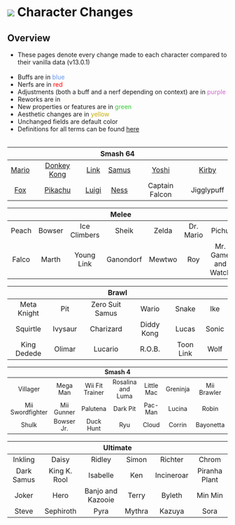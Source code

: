 # ![](../../images/SmashBall.png) Character Changes

## Overview
- These pages denote every change made to each character compared to their vanilla data (v13.0.1)<br><br>
- Buffs are in <span style="color:CornFlowerBlue">blue</span>
- Nerfs are in <span style="color:Red">red</span>
- Adjustments (both a buff and a nerf depending on context) are in <span style="color:#CF68CF">purple</span>
- Reworks are in <span style="color:#FFF8E7">white</span>
- New properties or features are in <span style="color:LimeGreen">green</span>
- Aesthetic changes are in <span style="color:#C5AC00">yellow</span>
- Unchanged fields are default color
- Definitions for all terms can be found [here](./terms.md)
<br><br>

<table class="charTable" style="text-align:center;width:100%">
  <thead>
    <tr><th colspan="6">Smash 64</th></tr>
  </thead>
  <tbody>
    <tr>
      <td><a href="./smash64/mario.md">Mario</a></td>
      <td><a href="./smash64/donkey.md">Donkey Kong</a></td>
      <td><a href="./smash64/link.md">Link</a></td>
      <td><a href="./smash64/samus.md">Samus</a></td>
      <td><a href="./smash64/yoshi.md">Yoshi</a></td>
      <td><a href="./smash64/kirby.md">Kirby</a></td>
    </tr>
    <tr>
      <td><a href="./smash64/fox.md">Fox</a></td>
      <td><a href="./smash64/pikachu.md">Pikachu</a></td>
      <td><a href="./smash64/luigi.md">Luigi</a></td>
      <td><a href="./smash64/ness.md">Ness</a></td>
      <td><!--<a href="./smash64/captain.md">-->Captain Falcon<!--</a>--></td>
      <td><!--<a href="./smash64/purin.md">-->Jigglypuff<!--</a>--></td>
    </tr>
  </tbody>
</table>

<table class="charTable" style="text-align:center;width:100%">
  <thead>
    <tr><th colspan="7">Melee</th></tr>
  </thead>
  <tbody>
    <tr>
      <td><!--<a href="./melee/peach.md">-->Peach<!--</a>--></td>
      <td><!--<a href="./melee/koopa.md">-->Bowser<!--</a>--></td>
      <td><!--<a href="./melee/popo.md">-->Ice Climbers<!--</a>--></td>
      <td><!--<a href="./melee/sheik.md">-->Sheik<!--</a>--></td>
      <td><!--<a href="./melee/zelda.md">-->Zelda<!--</a>--></td>
      <td><!--<a href="./melee/mariod.md">-->Dr. Mario<!--</a>--></td>
      <td><!--<a href="./melee/pichu.md">-->Pichu<!--</a>--></td>
    </tr>
    <tr>
      <td><!--<a href="./melee/falco.md">-->Falco<!--</a>--></td>
      <td><!--<a href="./melee/marth.md">-->Marth<!--</a>--></td>
      <td><!--<a href="./melee/younglink.md">-->Young Link<!--</a>--></td>
      <td><!--<a href="./melee/ganon.md">-->Ganondorf<!--</a>--></td>
      <td><!--<a href="./melee/mewtwo.md">-->Mewtwo<!--</a>--></td>
      <td><!--<a href="./melee/roy.md">-->Roy<!--</a>--></td>
      <td><!--<a href="./melee/gamewatch.md">-->Mr. Game and Watch<!--</a>--></td>
    </tr>
  </tbody>
</table>

<table class="charTable" style="text-align:center;width:100%">
  <thead>
    <tr><th colspan="6">Brawl</th></tr>
  </thead>
  <tbody>
    <tr>
      <td><!--<a href="./brawl/metaknight.md">-->Meta Knight<!--</a>--></td>
      <td><!--<a href="./brawl/pit.md">-->Pit<!--</a>--></td>
      <td><!--<a href="./brawl/szerosuit.md">-->Zero Suit Samus<!--</a>--></td>
      <td><!--<a href="./brawl/wario.md">-->Wario<!--</a>--></td>
      <td><!--<a href="./brawl/snake.md">-->Snake<!--</a>--></td>
      <td><!--<a href="./brawl/ike.md">-->Ike<!--</a>--></td>
    </tr>
    <tr>
      <td><!--<a href="./brawl/pzenigame.md">-->Squirtle<!--</a>--></td>
      <td><!--<a href="./brawl/pfushigisou.md">-->Ivysaur<!--</a>--></td>
      <td><!--<a href="./brawl/plizardon.md">-->Charizard<!--</a>--></td>
      <td><!--<a href="./brawl/diddy.md">-->Diddy Kong<!--</a>--></td>
      <td><!--<a href="./brawl/lucas.md">-->Lucas<!--</a>--></td>
      <td><!--<a href="./brawl/sonic.md">-->Sonic<!--</a>--></td>
    </tr>
    <tr>
      <td><!--<a href="./brawl/dedede.md">-->King Dedede<!--</a>--></td>
      <td><!--<a href="./brawl/pikmin.md">-->Olimar<!--</a>--></td>
      <td><!--<a href="./brawl/lucario.md">-->Lucario<!--</a>--></td>
      <td><!--<a href="./brawl/robot.md">-->R.O.B.<!--</a>--></td>
      <td><!--<a href="./brawl/toonlink.md">-->Toon Link<!--</a>--></td>
      <td><!--<a href="./brawl/wolf.md">-->Wolf<!--</a>--></td>
    </tr>
  </tbody>
</table>

<table class="charTable" style="text-align:center;width:100%;font-size:99.5%">
  <thead>
    <tr><th colspan="7">Smash 4</th></tr>
  </thead>
  <tbody>
    <tr>
      <td><!--<a href="./smash4/murabito.md">-->Villager<!--</a>--></td>
      <td><!--<a href="./smash4/rockman.md">-->Mega Man<!--</a>--></td>
      <td><!--<a href="./smash4/wiifit.md">-->Wii Fit Trainer<!--</a>--></td>
      <td><!--<a href="./smash4/rosetta.md">-->Rosalina and Luma<!--</a>--></td>
      <td><!--<a href="./smash4/littlemac.md">-->Little Mac<!--</a>--></td>
      <td><!--<a href="./smash4/gekkouga.md">-->Greninja<!--</a>--></td>
      <td><!--<a href="./smash4/miifighter.md">-->Mii Brawler<!--</a>--></td>
    </tr>
    <tr>
      <td><!--<a href="./smash4/miiswordsman.md">-->Mii Swordfighter<!--</a>--></td>
      <td><!--<a href="./smash4/miigunner.md">-->Mii Gunner<!--</a>--></td>
      <td><!--<a href="./smash4/palutena.md">-->Palutena<!--</a>--></td>
      <td><!--<a href="./smash4/pitb.md">-->Dark Pit<!--</a>--></td>
      <td><!--<a href="./smash4/pacman.md">-->Pac-Man<!--</a>--></td>
      <td><!--<a href="./smash4/lucina.md">-->Lucina<!--</a>--></td>
      <td><!--<a href="./smash4/robin.md">-->Robin<!--</a>--></td>
    </tr>
    <tr>
      <td><!--<a href="./smash4/shulk.md">-->Shulk<!--</a>--></td>
      <td><!--<a href="./smash4/koopajr.md">-->Bowser Jr.<!--</a>--></td>
      <td><!--<a href="./smash4/duckhunt.md">-->Duck Hunt<!--</a>--></td>
      <td><!--<a href="./smash4/ryu.md">-->Ryu<!--</a>--></td>
      <td><!--<a href="./smash4/cloud.md">-->Cloud<!--</a>--></td>
      <td><!--<a href="./smash4/kamui.md">-->Corrin<!--</a>--></td>
      <td><!--<a href="./smash4/bayonetta.md">-->Bayonetta<!--</a>--></td>
    </tr>
  </tbody>
</table>

<table class="charTable" style="text-align:center;width:100%">
  <thead>
    <tr><th colspan="6">Ultimate</th></tr>
  </thead>
  <tbody>
    <tr>
      <td><!--<a href="./ultimate/inkling.md">-->Inkling<!--</a>--></td>
      <td><!--<a href="./ultimate/daisy.md">-->Daisy<!--</a>--></td>
      <td><!--<a href="./ultimate/ridley.md">-->Ridley<!--</a>--></td>
      <td><!--<a href="./ultimate/simon.md">-->Simon<!--</a>--></td>
      <td><!--<a href="./ultimate/richter.md">-->Richter<!--</a>--></td>
      <td><!--<a href="./ultimate/chrom.md">-->Chrom<!--</a>--></td>
    </tr>
    <tr>
      <td><!--<a href="./ultimate/samusd.md">-->Dark Samus<!--</a>--></td>
      <td><!--<a href="./ultimate/krool.md">-->King K. Rool<!--</a>--></td>
      <td><!--<a href="./ultimate/shizue.md">-->Isabelle<!--</a>--></td>
      <td><!--<a href="./ultimate/ken.md">-->Ken<!--</a>--></td>
      <td><!--<a href="./ultimate/gaogaen.md">-->Incineroar<!--</a>--></td>
      <td><!--<a href="./ultimate/pakkun.md">-->Piranha Plant<!--</a>--></td>
    </tr>
    <tr>
      <td><!--<a href="./ultimate/jack.md">-->Joker<!--</a>--></td>
      <td><!--<a href="./ultimate/brave.md">-->Hero<!--</a>--></td>
      <td><!--<a href="./ultimate/buddy.md">-->Banjo and Kazooie<!--</a>--></td>
      <td><!--<a href="./ultimate/dolly.md">-->Terry<!--</a>--></td>
      <td><!--<a href="./ultimate/master.md">-->Byleth<!--</a>--></td>
      <td><!--<a href="./ultimate/tantan.md">-->Min Min<!--</a>--></td>
    </tr>
    <tr>
      <td><!--<a href="./ultimate/pickel.md">-->Steve<!--</a>--></td>
      <td><!--<a href="./ultimate/edge.md">-->Sephiroth<!--</a>--></td>
      <td><!--<a href="./ultimate/eflame.md">-->Pyra<!--</a>--></td>
      <td><!--<a href="./ultimate/elight.md">-->Mythra<!--</a>--></td>
      <td><!--<a href="./ultimate/demon.md">-->Kazuya<!--</a>--></td>
      <td><!--<a href="./ultimate/trail.md">-->Sora<!--</a>--></td>
    </tr>
  </tbody>
</table>